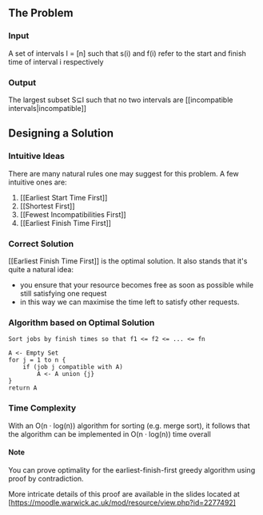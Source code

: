 ## The Problem
### Input
A set of intervals I = [n] such that s(i) and f(i) refer to the start and finish time of interval i respectively
### Output
The largest subset S⊆I such that no two intervals are [[incompatible intervals|incompatible]]
## Designing a Solution 
### Intuitive Ideas
There are many natural rules one may suggest for this problem. A few intuitive ones are:
1. [[Earliest Start Time First]]
2. [[Shortest First]]
3. [[Fewest Incompatibilities First]]
4. [[Earliest Finish Time First]]
### Correct Solution
[[Earliest Finish Time First]] is the optimal solution. It also stands that it's quite a natural idea: 
- you ensure that your resource becomes free as soon as possible while still satisfying one request
- in this way we can maximise the time left to satisfy other requests.
### Algorithm based on Optimal Solution
```
Sort jobs by finish times so that f1 <= f2 <= ... <= fn 

A <- Empty Set 
for j = 1 to n { 
	if (job j compatible with A) 
		A <- A union {j} 
} 
return A
```
### Time Complexity
With an O(n · log(n)) algorithm for sorting (e.g. merge sort), it follows that the algorithm can be implemented in O(n · log(n)) time overall
#### Note
You can prove optimality for the earliest-finish-first greedy algorithm using proof by contradiction.

More intricate details of this proof are available in the slides located at [https://moodle.warwick.ac.uk/mod/resource/view.php?id=2277492]